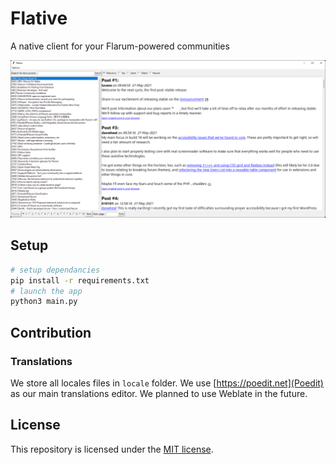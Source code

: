 # Flative
A native client for your Flarum-powered communities

![](assets/capture.png)

## Setup
```sh
# setup dependancies
pip install -r requirements.txt
# launch the app
python3 main.py
```

## Contribution
### Translations
We store all locales files in `locale` folder. We use [https://poedit.net](Poedit) as our main translations editor. We planned to use Weblate in the future.

## License
This repository is licensed under the [MIT license](LICENSE).
